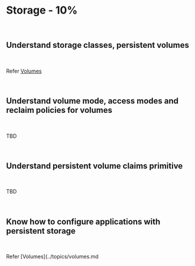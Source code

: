 # Storage - 10%

<br />

## Understand storage classes, persistent volumes

<br />

Refer [Volumes](../topics/volumes.md)

<br />

## Understand volume mode, access modes and reclaim policies for volumes

<br />

TBD

<br />

## Understand persistent volume claims primitive

<br />

TBD

<br />

## Know how to configure applications with persistent storage

<br />

Refer [Volumes](../topics/volumes.md

<br />
